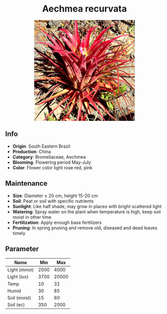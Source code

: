 <h1 align='center'>Aechmea recurvata</h1>
<p align="center">
    <img 
        align='center'
        width='320'
        src="../images/aechmea recurvata.png" 
        alt='Aechmea recurvata' />
</p>

## Info

 - **Origin**: South Eastern Brazil
 - **Production**: China
 - **Category**: Bromeliaceae, Aechmea
 - **Blooming**: Flowering period May-July
 - **Color**: Flower color light rose red, pink

## Maintenance

 - **Size**: Diameter ≥ 20 cm, height 15-20 cm
 - **Soil**: Peat or soil with specific nutrients
 - **Sunlight**: Like half shade, may grow in places with bright scattered light
 - **Watering**: Spray water on the plant when temperature is high, keep soil moist in other time
 - **Fertilization**: Apply enough base fertilizers
 - **Pruning**: In spring pruning and remove old, diseased and dead leaves timely

## Parameter

| Name         | Min  | Max   |
|--------------|------|-------|
| Light (mmol) | 2000 | 4000  |
| Light (lux)  | 3700 | 20000 |
| Temp         | 10    | 32    |
| Humid        | 30   | 85    |
| Soil (moist) | 15   | 60    |
| Soil (ec)    | 350  | 2000  |